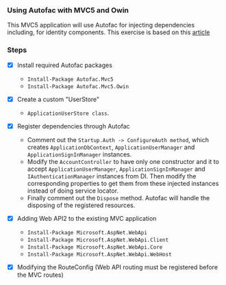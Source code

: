 
### Using Autofac with MVC5 and Owin
This MVC5 application will use Autofac for injecting dependencies including, for identity components.
This exercise is based on this [article](https://developingsoftware.com/configuring-autofac-to-work-with-the-aspnet-identity-framework-in-mvc-5/)

### Steps
- [x] Install required Autofac packages
   - `Install-Package Autofac.Mvc5`
   - `Install-Package Autofac.Mvc5.Owin`

- [x] Create a custom "UserStore"
   - `ApplicationUserStore class`.

- [x] Register dependencies through Autofac
   - Comment out the `Startup.Auth -> ConfigureAuth method`, which creates `ApplicationDbContext`, `ApplicationUserManager` and `ApplicationSignInManager` instances.
   - Modify the `AccountController` to have only one constructor and it to accept `ApplicationUserManager`, `ApplicationSignInManager` and `IAuthenticationManager` instances from DI.
Then modify the corresponding properties to get them from these injected instances instead of doing service locator.
   - Finally comment out the `Dispose` method. Autofac will handle the disposing of the registered resources.

- [x] Adding Web API2 to the existing MVC application
   - `Install-Package Microsoft.AspNet.WebApi`
   - `Install-Package Microsoft.AspNet.WebApi.Client`
   - `Install-Package Microsoft.AspNet.WebApi.Core`
   - `Install-Package Microsoft.AspNet.WebApi.WebHost`

- [x] Modifying the RouteConfig (Web API routing must be registered before the MVC routes)




